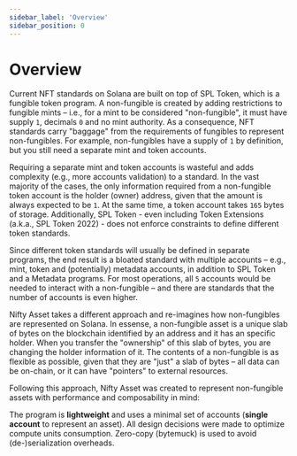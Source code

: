 ```yaml
---
sidebar_label: 'Overview'
sidebar_position: 0
---
```



# Overview

Current NFT standards on Solana are built on top of SPL Token, which is a fungible token program. A non-fungible is created by adding restrictions to fungible mints – i.e., for a mint to be considered "non-fungible", it must have supply `1`, decimals `0` and no mint authority. As a consequence, NFT standards carry "baggage" from the requirements of fungibles to represent non-fungibles. For example, non-fungibles have a supply of `1` by definition, but you still need a separate mint and token accounts.

Requiring a separate mint and token accounts is wasteful and adds complexity (e.g., more accounts validation) to a standard. In the vast majority of the cases, the only information required from a non-fungible token account is the holder (owner) address, given that the amount is always expected to be `1`. At the same time, a token account takes `165` bytes of storage. Additionally, SPL Token - even including Token Extensions (a.k.a., SPL Token 2022) - does not enforce constraints to define different token standards.

Since different token standards will usually be defined in separate programs, the end result is a bloated standard with multiple accounts – e.g., mint, token and (potentially) metadata accounts, in addition to SPL Token and a Metadata programs. For most operations, all `5` accounts would be needed to interact with a non-fungible – and there are standards that the number of accounts is even higher.

Nifty Asset takes a different approach and re-imagines how non-fungibles are represented on Solana. In essense, a non-fungible asset is a unique slab of bytes on the blockchain identified by an address and it has an specific holder. When you transfer the "ownership" of this slab of bytes, you are changing the holder information of it. The contents of a non-fungible is as flexible as possible, given that they are "just" a slab of bytes – all data can be on-chain, or it can have "pointers" to external resources.

Following this approach, Nifty Asset was created to represent non-fungible assets with performance and composability in mind:

The program is **lightweight** and uses a minimal set of accounts (**single account** to represent an asset).
All design decisions were made to optimize compute units consumption.
Zero-copy (bytemuck) is used to avoid (de-)serialization overheads.

